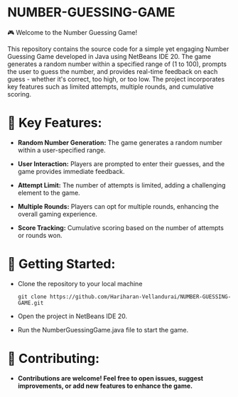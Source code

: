 # NUMBER-GUESSING-GAME

🎮 Welcome to the Number Guessing Game!

This repository contains the source code for a simple yet engaging Number Guessing Game developed in Java using NetBeans IDE 20. The game generates a random number within a specified range of (1 to 100), prompts the user to guess the number, and provides real-time feedback on each guess - whether it's correct, too high, or too low. The project incorporates key features such as limited attempts, multiple rounds, and cumulative scoring.

# 🔧 Key Features:

* **Random Number Generation:** The game generates a random number within a user-specified range.
  
* **User Interaction:** Players are prompted to enter their guesses, and the game provides immediate feedback.
  
* **Attempt Limit:** The number of attempts is limited, adding a challenging element to the game.
  
* **Multiple Rounds:** Players can opt for multiple rounds, enhancing the overall gaming experience.

* **Score Tracking:** Cumulative scoring based on the number of attempts or rounds won.

# 🚀 Getting Started:

* Clone the repository to your local machine

      git clone https://github.com/Hariharan-Vellandurai/NUMBER-GUESSING-GAME.git


* Open the project in NetBeans IDE 20.
  
* Run the NumberGuessingGame.java file to start the game.
  

# 🤝 Contributing:
* **Contributions are welcome! Feel free to open issues, suggest improvements, or add new features to enhance the game.**
